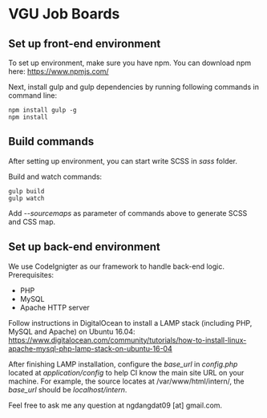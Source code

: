 # VGU Job Boards

## Set up front-end environment

To set up environment, make sure you have npm. You can download npm here: https://www.npmjs.com/

Next, install gulp and gulp dependencies by running following commands in command line:


```
npm install gulp -g
npm install

```


## Build commands

After setting up environment, you can start write SCSS in *sass* folder.

Build and watch commands:

```
gulp build
gulp watch
```

Add *--sourcemaps* as parameter of commands above to generate SCSS and CSS map.

## Set up back-end environment

We use CodeIgnigter as our framework to handle back-end logic. Prerequisites:

* PHP
* MySQL
* Apache HTTP server

Follow instructions in DigitalOcean to install a LAMP stack (including PHP, MySQL and Apache) on Ubuntu 16.04: https://www.digitalocean.com/community/tutorials/how-to-install-linux-apache-mysql-php-lamp-stack-on-ubuntu-16-04

After finishing LAMP installation, configure the *base_url* in *config.php* located at *application/config* to help CI know the main site URL on your machine. For example, the source locates at /var/www/html/intern/, the *base_url* should be *localhost/intern*.

Feel free to ask me any question at ngdangdat09 [at] gmail.com.
